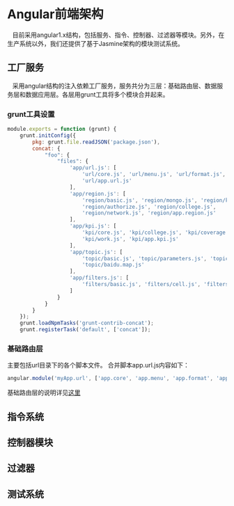 # Angular前端架构
    目前采用angular1.x结构，包括服务、指令、控制器、过滤器等模块。另外，在生产系统以外，我们还提供了基于Jasmine架构的模块测试系统。
## 工厂服务
    采用angular结构的注入依赖工厂服务，服务共分为三层：基础路由层、数据服务层和数据应用层。各层用grunt工具将多个模块合并起来。
### grunt工具设置
```javascript
module.exports = function (grunt) {
    grunt.initConfig({
        pkg: grunt.file.readJSON('package.json'),
        concat: {
            "foo": {
                "files": {
                    'app/url.js': [
                        'url/core.js', 'url/menu.js', 'url/format.js', 'url/geometry.js', 'url/calculation.js',
                        'url/app.url.js'
                    ],
                    'app/region.js': [
                        'region/basic.js', 'region/mongo.js', 'region/kpi.js', 'region/import.js',
                        'region/authorize.js', 'region/college.js',
                        'region/network.js', 'region/app.region.js'
                    ],
                    'app/kpi.js': [
                        'kpi/core.js', 'kpi/college.js', 'kpi/coverage.js', 'kpi/customer.js', 'kpi/parameter.js',
                        'kpi/work.js', 'kpi/app.kpi.js'
                    ],
                    'app/topic.js': [
                        'topic/basic.js', 'topic/parameters.js', 'topic/college.js', 'topic/dialog.js',
                        'topic/baidu.map.js'
                    ],
                    'app/filters.js': [
                        'filters/basic.js', 'filters/cell.js', 'filters/handoff.js', 'filters/combined.js'
                    ]
                }
            }
        }
    });
    grunt.loadNpmTasks('grunt-contrib-concat');
    grunt.registerTask('default', ['concat']);
```
### 基础路由层
主要包括url目录下的各个脚本文件。
合并脚本app.url.js内容如下：
```javascript
angular.module('myApp.url', ['app.core', 'app.menu', 'app.format', 'app.geometry', 'app.calculation']);
```
基础路由层的说明详见[这里](https://github.com/ouyh18/LtePlatform/blob/master/AngularUrlFactory.md)
## 指令系统
## 控制器模块
## 过滤器
## 测试系统
